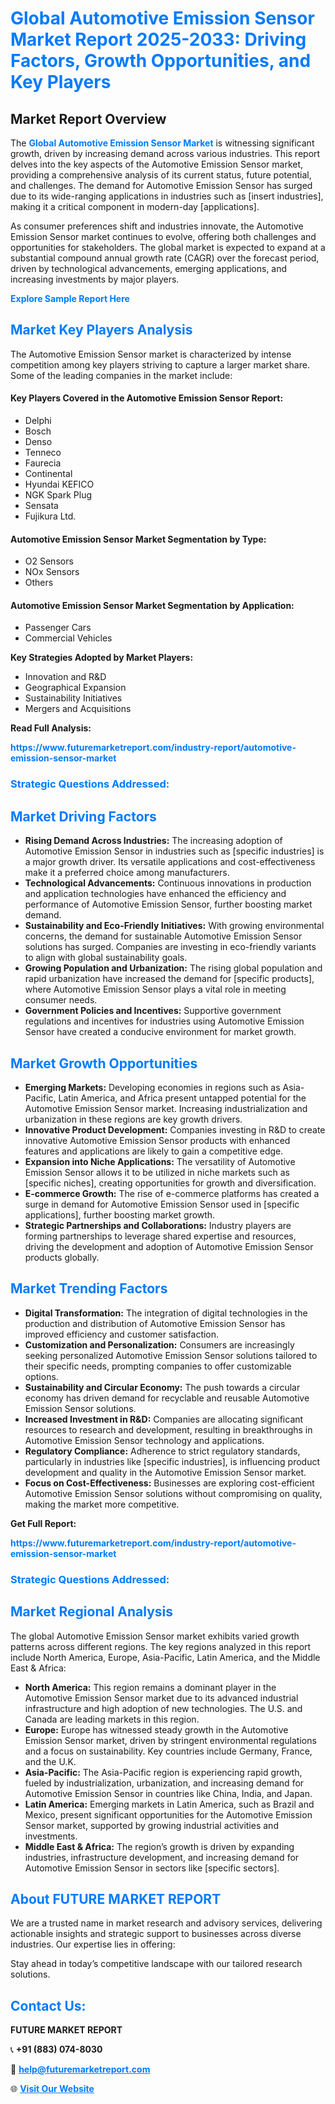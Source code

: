 <h1 style="color: #007BFF;">Global Automotive Emission Sensor Market Report 2025-2033: Driving Factors, Growth Opportunities, and Key Players</h1>

<section id="overview">
<h2>Market Report Overview</h2>
<p>The <a href="https://www.futuremarketreport.com/industry-report/automotive-emission-sensor-market" style="color: #007BFF; text-decoration: none;"><strong>Global Automotive Emission Sensor Market</strong></a> is witnessing significant growth, driven by increasing demand across various industries. This report delves into the key aspects of the Automotive Emission Sensor market, providing a comprehensive analysis of its current status, future potential, and challenges. The demand for Automotive Emission Sensor has surged due to its wide-ranging applications in industries such as [insert industries], making it a critical component in modern-day [applications].</p>
<p>As consumer preferences shift and industries innovate, the Automotive Emission Sensor market continues to evolve, offering both challenges and opportunities for stakeholders. The global market is expected to expand at a substantial compound annual growth rate (CAGR) over the forecast period, driven by technological advancements, emerging applications, and increasing investments by major players.</p>
</section>

<section id="overview">
<p><a href="https://www.futuremarketreport.com/request-sample/reportId=56201" style="color: #007BFF; text-decoration: none;"><strong>Explore Sample Report Here</strong></a></p>
</section>

<section id="key-players">
<h2 style="color: #007BFF;">Market Key Players Analysis</h2>
<p>The Automotive Emission Sensor market is characterized by intense competition among key players striving to capture a larger market share. Some of the leading companies in the market include:</p>
<h4>Key Players Covered in the Automotive Emission Sensor Report:</h4>
<ul><li>Delphi</li><li>Bosch</li><li>Denso</li><li>Tenneco</li><li>Faurecia</li><li>Continental</li><li>Hyundai KEFICO</li><li>NGK Spark Plug</li><li>Sensata</li><li>Fujikura Ltd.</li></ul>
<h4>Automotive Emission Sensor Market Segmentation by Type:</h4>
<ul><li>O2 Sensors</li><li>NOx Sensors</li><li>Others</li></ul>

<h4>Automotive Emission Sensor Market Segmentation by Application:</h4>
<ul><li>Passenger Cars</li><li>Commercial Vehicles</li></ul>
<p><strong>Key Strategies Adopted by Market Players:</strong></p>
<ul>
<li>Innovation and R&D</li>
<li>Geographical Expansion</li>
<li>Sustainability Initiatives</li>
<li>Mergers and Acquisitions</li>
</ul>
</section>

<section>
<p><strong>Read Full Analysis: </strong></p><a href="https://www.futuremarketreport.com/industry-report/automotive-emission-sensor-market" style="color: #007BFF; text-decoration: none;"><strong>https://www.futuremarketreport.com/industry-report/automotive-emission-sensor-market</strong></a>
<h3 style="color: #007BFF;">Strategic Questions Addressed:</h3>
</section>

<section id="driving-factors">
<h2 style="color: #007BFF;">Market Driving Factors</h2>
<ul>
<li><strong>Rising Demand Across Industries:</strong> The increasing adoption of Automotive Emission Sensor in industries such as [specific industries] is a major growth driver. Its versatile applications and cost-effectiveness make it a preferred choice among manufacturers.</li>
<li><strong>Technological Advancements:</strong> Continuous innovations in production and application technologies have enhanced the efficiency and performance of Automotive Emission Sensor, further boosting market demand.</li>
<li><strong>Sustainability and Eco-Friendly Initiatives:</strong> With growing environmental concerns, the demand for sustainable Automotive Emission Sensor solutions has surged. Companies are investing in eco-friendly variants to align with global sustainability goals.</li>
<li><strong>Growing Population and Urbanization:</strong> The rising global population and rapid urbanization have increased the demand for [specific products], where Automotive Emission Sensor plays a vital role in meeting consumer needs.</li>
<li><strong>Government Policies and Incentives:</strong> Supportive government regulations and incentives for industries using Automotive Emission Sensor have created a conducive environment for market growth.</li>
</ul>
</section>

<section id="growth-opportunities">
<h2 style="color: #007BFF;">Market Growth Opportunities</h2>
<ul>
<li><strong>Emerging Markets:</strong> Developing economies in regions such as Asia-Pacific, Latin America, and Africa present untapped potential for the Automotive Emission Sensor market. Increasing industrialization and urbanization in these regions are key growth drivers.</li>
<li><strong>Innovative Product Development:</strong> Companies investing in R&D to create innovative Automotive Emission Sensor products with enhanced features and applications are likely to gain a competitive edge.</li>
<li><strong>Expansion into Niche Applications:</strong> The versatility of Automotive Emission Sensor allows it to be utilized in niche markets such as [specific niches], creating opportunities for growth and diversification.</li>
<li><strong>E-commerce Growth:</strong> The rise of e-commerce platforms has created a surge in demand for Automotive Emission Sensor used in [specific applications], further boosting market growth.</li>
<li><strong>Strategic Partnerships and Collaborations:</strong> Industry players are forming partnerships to leverage shared expertise and resources, driving the development and adoption of Automotive Emission Sensor products globally.</li>
</ul>
</section>

<section id="trending-factors">
<h2 style="color: #007BFF;">Market Trending Factors</h2>
<ul>
<li><strong>Digital Transformation:</strong> The integration of digital technologies in the production and distribution of Automotive Emission Sensor has improved efficiency and customer satisfaction.</li>
<li><strong>Customization and Personalization:</strong> Consumers are increasingly seeking personalized Automotive Emission Sensor solutions tailored to their specific needs, prompting companies to offer customizable options.</li>
<li><strong>Sustainability and Circular Economy:</strong> The push towards a circular economy has driven demand for recyclable and reusable Automotive Emission Sensor solutions.</li>
<li><strong>Increased Investment in R&D:</strong> Companies are allocating significant resources to research and development, resulting in breakthroughs in Automotive Emission Sensor technology and applications.</li>
<li><strong>Regulatory Compliance:</strong> Adherence to strict regulatory standards, particularly in industries like [specific industries], is influencing product development and quality in the Automotive Emission Sensor market.</li>
<li><strong>Focus on Cost-Effectiveness:</strong> Businesses are exploring cost-efficient Automotive Emission Sensor solutions without compromising on quality, making the market more competitive.</li>
</ul>
</section>

<section>
<p><strong>Get Full Report: </strong></p><a href="https://www.futuremarketreport.com/industry-report/automotive-emission-sensor-market" style="color: #007BFF; text-decoration: none;"><strong>https://www.futuremarketreport.com/industry-report/automotive-emission-sensor-market</strong></a>
<h3 style="color: #007BFF;">Strategic Questions Addressed:</h3>
</section>


<section id="regional-analysis">
<h2 style="color: #007BFF;">Market Regional Analysis</h2>
<p>The global Automotive Emission Sensor market exhibits varied growth patterns across different regions. The key regions analyzed in this report include North America, Europe, Asia-Pacific, Latin America, and the Middle East & Africa:</p>
<ul>
<li><strong>North America:</strong> This region remains a dominant player in the Automotive Emission Sensor market due to its advanced industrial infrastructure and high adoption of new technologies. The U.S. and Canada are leading markets in this region.</li>
<li><strong>Europe:</strong> Europe has witnessed steady growth in the Automotive Emission Sensor market, driven by stringent environmental regulations and a focus on sustainability. Key countries include Germany, France, and the U.K.</li>
<li><strong>Asia-Pacific:</strong> The Asia-Pacific region is experiencing rapid growth, fueled by industrialization, urbanization, and increasing demand for Automotive Emission Sensor in countries like China, India, and Japan.</li>
<li><strong>Latin America:</strong> Emerging markets in Latin America, such as Brazil and Mexico, present significant opportunities for the Automotive Emission Sensor market, supported by growing industrial activities and investments.</li>
<li><strong>Middle East & Africa:</strong> The region’s growth is driven by expanding industries, infrastructure development, and increasing demand for Automotive Emission Sensor in sectors like [specific sectors].</li>
</ul>
</section>

<footer>
<h2 style="color: #007BFF;">About FUTURE MARKET REPORT</h2>
<p>We are a trusted name in market research and advisory services, delivering actionable insights and strategic support to businesses across diverse industries. Our expertise lies in offering:</p>

<p>Stay ahead in today’s competitive landscape with our tailored research solutions.</p>

<h2 style="color: #007BFF;">Contact Us:</h2>
<p><strong>FUTURE MARKET REPORT</strong></p>
<p>📞 <strong>+91 (883) 074-8030</strong></p>
<p>📧 <strong><a href="mailto:help@futuremarketreport.com" style="color: #007BFF;">help@futuremarketreport.com</a></strong></p>
<p>🌐 <strong><a href="https://www.futuremarketreport.com/" style="color: #007BFF;">Visit Our Website</a></strong></p>
</footer>